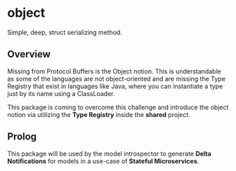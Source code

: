 # object

Simple, deep, struct serializing method.

## Overview
Missing from Protocol Buffers is the Object notion. This is understandable as 
some of the languages are not object-oriented and are missing the Type Registry 
that exist in languages like Java, where you can instantiate a type just by its 
name using a ClassLoader.

This package is coming to overcome this challenge and introduce the object notion via 
utilizing the **Type Registry** inside the **shared** project.

## Prolog
This package will be used by the model introspector to generate **Delta Notifications** 
for models in a use-case of **Stateful Microservices**.


